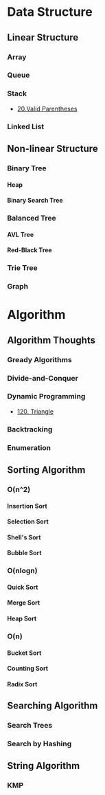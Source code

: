 # Data Structure
## Linear Structure
### Array

### Queue

### Stack
- [20.Valid Parentheses](20.Valid-Parentheses.md)

### Linked List

## Non-linear Structure
### Binary Tree
#### Heap

#### Binary Search Tree

### Balanced Tree
#### AVL Tree

#### Red-Black Tree

### Trie Tree

### Graph

# Algorithm
## Algorithm Thoughts

### Gready Algorithms

### Divide-and-Conquer

### Dynamic Programming
- [120. Triangle](120.Triangle.md)

### Backtracking

### Enumeration

## Sorting Algorithm
### O(n^2)
#### Insertion Sort

#### Selection Sort

#### Shell's Sort

#### Bubble Sort

### O(nlogn)
#### Quick Sort

#### Merge Sort

#### Heap Sort

### O(n)
#### Bucket Sort

#### Counting Sort

#### Radix Sort

## Searching Algorithm
### Search Trees

### Search by Hashing

## String Algorithm
### KMP
